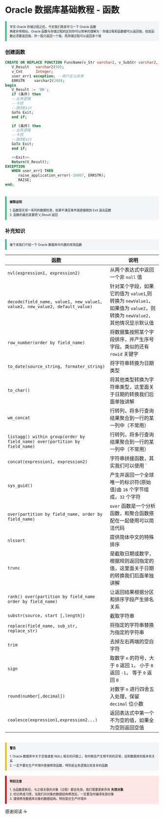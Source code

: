 # Oracle 数据库基础教程 - 函数

<section style="border-left: 5px solid #42b983; padding: 10px; background-color: #f3f5f7; font-size: 10px;">
    学完 Oracle 存储过程之后，今天我们再来学习一下 Oracle 函数
    <br>
    两者非常相似，Oracle 函数与存储过程的区别你可以简单的理解为：存储过程和函数都可以返回值，但是函数必须要返回值，并一般只返回一个值，而存储过程可以返回多个值
</section>


### 创建函数

```sql
CREATE OR REPLACE FUNCTION FuncName(v_Str varchar2, v_SubStr varchar2, v_Lot  varchar2 default 'N/A') return varchar2 is
   V_Result   varchar2(50);
   v_Cnt      Integer;
   user_err1 exception; --用户定义异常
   ERRSTR 　　varchar2(200);
begin
   V_Result := 'OK';
   if (条件) then
   --业务逻辑
   --卡控
   --跳到Exit
   GoTo Exit;
   end if;

   if (条件) then
   --业务逻辑
   --卡控
   --跳到Exit
   GoTo Exit;
   end if;

   <<Exit>>
   Return(V_Result);
EXCEPTION
   WHEN user_err1 THEN
      raise_application_error(-20007, ERRSTR);
      RAISE;
end;
```

<br>

<section style="border-left: 5px solid #42b983; padding: 10px; background-color: #f3f5f7; font-size: 10px;">
    <strong>解释说明</strong>
    <br><br>
    1. 函数是实现一系列的数据检查，如果不满足条件就直接跳到 Exit 退出函数
    <br>
    2. 函数的最后是要把 V_Result 返回
</section>


### 补充知识

<section style="border-left: 5px solid #42b983; padding: 10px; background-color: #f3f5f7; font-size: 10px;">
    接下来我们介绍一下 Oracle 数据库中内置的常用函数
</section>

| 函数                                                         | 说明                                                         |
| ------------------------------------------------------------ | ------------------------------------------------------------ |
| `nvl(expression1, expression2)`                              | 从两个表达式中返回一个非 `null` 值                           |
| `decode(field_name, value1, new_value1, value2, new_value2, default_value)` | 针对某个字段，如果它的值为 `value1`,则转换为 `newValue1`，如果值为 `value2`，则转换为 `newValue2`，其他情况显示默认值 |
| `row_number(order by field_name)`                            | 将数据集按照某个字段排序，并产生序号字段。类似的还有 `rowid` 关键字 |
| `to_date(source_string, formater_string)`                    | 将字符串转换为日期类型                                       |
| `to_char()`                                                  | 将其他类型转换为字符串类型，这里面关于日期的转换我们后面单独讲解 |
| `wm_concat`                                                  | 行转列，将多行查询结果聚合到一行的某一列中（不常用）         |
| `listagg() within group(order by field_name) over(partition by field_name)` | 行转列，将多行查询结果聚合到一行的某一列中（不常用）         |
| `concat(expression1, expression2)`                           | 字符串拼接函数，其实我们可以使用 `||` 来拼接                 |
| `sys_guid()`                                                 | 产生并返回一个全球唯一的标识符(原始值)由 `16` 个字节组成，`32` 个字符 |
| `over(partition by field_name, order by field_name)`         | `over` 函数是一个分析函数，和聚合函数搭配在一起使用可以简洁代码 |
| `nlssort`                                                    | 提供简体中文的特殊排序                                       |
| `trunc`                                                      | 是截取日期或数字，根据规则返回指定的值，这里面关于日期的转换我们后面单独讲解 |
| `rank() over(partition by field_name order by field_name)`   | 让返回结果根据分区和排序字段产生排名关系                     |
| `substr(source, start [,length])`                            | 截取字符串                                                   |
| `replace(field_name, sub_str, replace_str)`                  | 将指定的字符串替换为指定的字符串                             |
| `trim`                                                       | 去掉左右两端的空白字符                                       |
| `sign`                                                       | 取数字 `n` 的符号，大于 `0` 返回 `1`， 小于 `0` 返回 `-1`， 等于 `0` 返回 `0` |
| `round(number[,decimal])`                                    | 对数字 `n` 进行四舍五入处理，保留 `decimal` 位小数           |
| `coalesce(expression1,expression2...)`                       | 返回表达式中第一个不为空的值，如果全为空则返回空值           |

<br>

<section style="border-left: 5px solid #e7c000; padding: 10px; background-color: #f3f5f7; font-size: 10px;">
    <strong>警告</strong>
    <br><br>
    1. Oracle 数据库中关于空值或者 NULL 相关的问题上，有时候会产生想不到的异常，这和数据库的版本有关系
	<br>
    2. 一定不要在生产环境中直接修改函数，特别是业务逻辑比较复杂的函数
</section>

<br>

<section style="border-left: 5px solid #cc0000; padding: 10px; background-color: #ffe6e6; font-size: 10px;">
    <strong>特别注意</strong>
    <br><br>
    1. 当函数更新后，与之相关联的对象（过程）都会失效，我们需要更新所有 <strong>失效对象</strong>
    <br>
    2. 切记养成习惯，当我们对对象的数据结构修改后，一定要及时编译失效对象
    <br>
    3. 谨慎修改数据库对象的数据结构，特别是在生产环境中
</section>


感谢阅读 :coffee:

